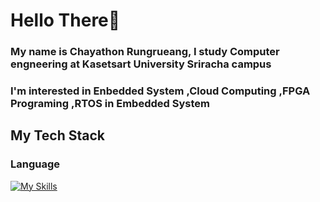 # Hello There👋

### My name is Chayathon Rungrueang, I study Computer engneering at Kasetsart University Sriracha campus
### I'm interested in **Enbedded System** ,**Cloud Computing** ,**FPGA Programing** ,**RTOS in Embedded System**

## My Tech Stack
### Language
[![My Skills](https://skillicons.dev/icons?i=c,cpp,java,js)](https://skillicons.dev)
